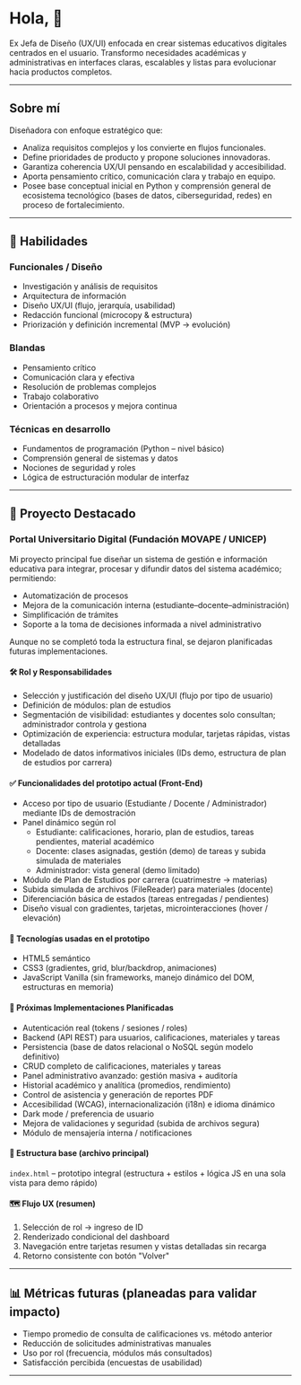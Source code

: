 

<!--
**karenguadalupe132006-sys/karenguadalupe132006-sys** is a ✨ _special_ ✨ repository because its `README.md` (this file) appears on your GitHub profile.

Here are some ideas to get you started:

- 🔭 I’m currently working on ...
- 🌱 I’m currently learning ...
- 👯 I’m looking to collaborate on ...
- 🤔 I’m looking for help with ...
- 💬 Ask me about ...
- 📫 How to reach me: ...
- 😄 Pronouns: ...
- ⚡ Fun fact: ...
-->
# Hola, 👋

Ex Jefa de Diseño (UX/UI) enfocada en crear sistemas educativos digitales centrados en el usuario. Transformo necesidades académicas y administrativas en interfaces claras, escalables y listas para evolucionar hacia productos completos.

---

##  Sobre mí

Diseñadora con enfoque estratégico que:
- Analiza requisitos complejos y los convierte en flujos funcionales.
- Define prioridades de producto y propone soluciones innovadoras.
- Garantiza coherencia UX/UI pensando en escalabilidad y accesibilidad.
- Aporta pensamiento crítico, comunicación clara y trabajo en equipo.
- Posee base conceptual inicial en Python y comprensión general de ecosistema tecnológico (bases de datos, ciberseguridad, redes) en proceso de fortalecimiento.

---

## 🧠 Habilidades

### Funcionales / Diseño
- Investigación y análisis de requisitos
- Arquitectura de información
- Diseño UX/UI (flujo, jerarquía, usabilidad)
- Redacción funcional (microcopy & estructura)
- Priorización y definición incremental (MVP → evolución)

### Blandas
- Pensamiento crítico
- Comunicación clara y efectiva
- Resolución de problemas complejos
- Trabajo colaborativo
- Orientación a procesos y mejora continua

### Técnicas en desarrollo
- Fundamentos de programación (Python – nivel básico)
- Comprensión general de sistemas y datos
- Nociones de seguridad y roles
- Lógica de estructuración modular de interfaz

---

## 🚀 Proyecto Destacado  
### Portal Universitario Digital (Fundación MOVAPE / UNICEP)

Mi proyecto principal fue diseñar un sistema de gestión e información educativa para integrar, procesar y difundir datos del sistema académico; permitiendo:
- Automatización de procesos
- Mejora de la comunicación interna (estudiante–docente–administración)
- Simplificación de trámites
- Soporte a la toma de decisiones informada a nivel administrativo

Aunque no se completó toda la estructura final, se dejaron planificadas futuras implementaciones.

#### 🛠 Rol y Responsabilidades
- Selección y justificación del diseño UX/UI (flujo por tipo de usuario)
- Definición de módulos: plan de estudios
- Segmentación de visibilidad: estudiantes y docentes solo consultan; administrador controla y gestiona
- Optimización de experiencia: estructura modular, tarjetas rápidas, vistas detalladas
- Modelado de datos informativos iniciales (IDs demo, estructura de plan de estudios por carrera)

#### ✅ Funcionalidades del prototipo actual (Front-End)
- Acceso por tipo de usuario (Estudiante / Docente / Administrador) mediante IDs de demostración
- Panel dinámico según rol
  - Estudiante: calificaciones, horario, plan de estudios, tareas pendientes, material académico
  - Docente: clases asignadas, gestión (demo) de tareas y subida simulada de materiales
  - Administrador: vista general (demo limitado)
- Módulo de Plan de Estudios por carrera (cuatrimestre → materias)
- Subida simulada de archivos (FileReader) para materiales (docente)
- Diferenciación básica de estados (tareas entregadas / pendientes)
- Diseño visual con gradientes, tarjetas, microinteracciones (hover / elevación)

#### 🧩 Tecnologías usadas en el prototipo
- HTML5 semántico
- CSS3 (gradientes, grid, blur/backdrop, animaciones)
- JavaScript Vanilla (sin frameworks, manejo dinámico del DOM, estructuras en memoria)

#### 🔮 Próximas Implementaciones Planificadas
- Autenticación real (tokens / sesiones / roles)
- Backend (API REST) para usuarios, calificaciones, materiales y tareas
- Persistencia (base de datos relacional o NoSQL según modelo definitivo)
- CRUD completo de calificaciones, materiales y tareas
- Panel administrativo avanzado: gestión masiva + auditoría
- Historial académico y analítica (promedios, rendimiento)
- Control de asistencia y generación de reportes PDF
- Accesibilidad (WCAG), internacionalización (i18n) e idioma dinámico
- Dark mode / preferencia de usuario
- Mejora de validaciones y seguridad (subida de archivos segura)
- Módulo de mensajería interna / notificaciones

#### 📂 Estructura base (archivo principal)
`index.html` – prototipo integral (estructura + estilos + lógica JS en una sola vista para demo rápido)

#### 🗺 Flujo UX (resumen)
1. Selección de rol → ingreso de ID
2. Renderizado condicional del dashboard
3. Navegación entre tarjetas resumen y vistas detalladas sin recarga
4. Retorno consistente con botón "Volver"

---

## 📊 Métricas futuras (planeadas para validar impacto)
- Tiempo promedio de consulta de calificaciones vs. método anterior
- Reducción de solicitudes administrativas manuales
- Uso por rol (frecuencia, módulos más consultados)
- Satisfacción percibida (encuestas de usabilidad)

---
